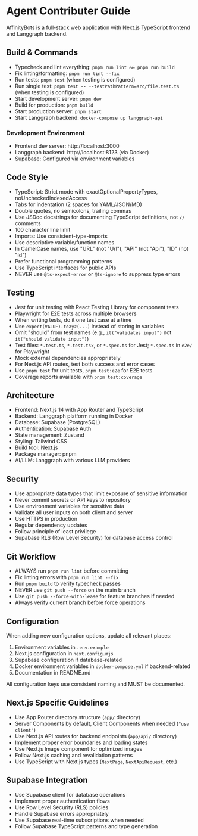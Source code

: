 # Agent Contributer Guide

AffinityBots is a full-stack web application with Next.js TypeScript frontend and Langgraph backend.

## Build & Commands

- Typecheck and lint everything: `pnpm run lint && pnpm run build`
- Fix linting/formatting: `pnpm run lint --fix`
- Run tests: `pnpm test` (when testing is configured)
- Run single test: `pnpm test -- --testPathPattern=src/file.test.ts` (when testing is configured)
- Start development server: `pnpm dev`
- Build for production: `pnpm build`
- Start production server: `pnpm start`
- Start Langgraph backend: `docker-compose up langgraph-api`

### Development Environment

- Frontend dev server: http://localhost:3000
- Langgraph backend: http://localhost:8123 (via Docker)
- Supabase: Configured via environment variables

## Code Style

- TypeScript: Strict mode with exactOptionalPropertyTypes, noUncheckedIndexedAccess
- Tabs for indentation (2 spaces for YAML/JSON/MD)
- Double quotes, no semicolons, trailing commas
- Use JSDoc docstrings for documenting TypeScript definitions, not `//` comments
- 100 character line limit
- Imports: Use consistent-type-imports
- Use descriptive variable/function names
- In CamelCase names, use "URL" (not "Url"), "API" (not "Api"), "ID" (not "Id")
- Prefer functional programming patterns
- Use TypeScript interfaces for public APIs
- NEVER use `@ts-expect-error` or `@ts-ignore` to suppress type errors

## Testing

- Jest for unit testing with React Testing Library for component tests
- Playwright for E2E tests across multiple browsers
- When writing tests, do it one test case at a time
- Use `expect(VALUE).toXyz(...)` instead of storing in variables
- Omit "should" from test names (e.g., `it("validates input")` not `it("should validate input")`)
- Test files: `*.test.ts`, `*.test.tsx`, or `*.spec.ts` for Jest; `*.spec.ts` in `e2e/` for Playwright
- Mock external dependencies appropriately
- For Next.js API routes, test both success and error cases
- Use `pnpm test` for unit tests, `pnpm test:e2e` for E2E tests
- Coverage reports available with `pnpm test:coverage`

## Architecture

- Frontend: Next.js 14 with App Router and TypeScript
- Backend: Langgraph platform running in Docker
- Database: Supabase (PostgreSQL)
- Authentication: Supabase Auth
- State management: Zustand
- Styling: Tailwind CSS
- Build tool: Next.js
- Package manager: pnpm
- AI/LLM: Langgraph with various LLM providers

## Security

- Use appropriate data types that limit exposure of sensitive information
- Never commit secrets or API keys to repository
- Use environment variables for sensitive data
- Validate all user inputs on both client and server
- Use HTTPS in production
- Regular dependency updates
- Follow principle of least privilege
- Supabase RLS (Row Level Security) for database access control

## Git Workflow

- ALWAYS run `pnpm run lint` before committing
- Fix linting errors with `pnpm run lint --fix`
- Run `pnpm build` to verify typecheck passes
- NEVER use `git push --force` on the main branch
- Use `git push --force-with-lease` for feature branches if needed
- Always verify current branch before force operations

## Configuration

When adding new configuration options, update all relevant places:
1. Environment variables in `.env.example`
2. Next.js configuration in `next.config.mjs`
3. Supabase configuration if database-related
4. Docker environment variables in `docker-compose.yml` if backend-related
5. Documentation in README.md

All configuration keys use consistent naming and MUST be documented.

## Next.js Specific Guidelines

- Use App Router directory structure (`app/` directory)
- Server Components by default, Client Components when needed (`"use client"`)
- Use Next.js API routes for backend endpoints (`app/api/` directory)
- Implement proper error boundaries and loading states
- Use Next.js Image component for optimized images
- Follow Next.js caching and revalidation patterns
- Use TypeScript with Next.js types (`NextPage`, `NextApiRequest`, etc.)

## Supabase Integration

- Use Supabase client for database operations
- Implement proper authentication flows
- Use Row Level Security (RLS) policies
- Handle Supabase errors appropriately
- Use Supabase real-time subscriptions when needed
- Follow Supabase TypeScript patterns and type generation